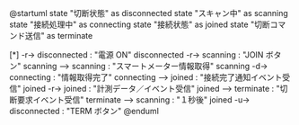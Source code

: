 @startuml
state "切断状態" as disconnected
state "スキャン中" as scanning
state "接続処理中" as connecting
state "接続状態" as joined
state "切断コマンド送信" as terminate

[*] -r-> disconnected : "電源 ON"
disconnected -r-> scanning : "JOIN ボタン"
scanning --> scanning : "スマートメーター情報取得"
scanning -d-> connecting : "情報取得完了"
connecting --> joined : "接続完了通知イベント受信"
joined -r-> joined : "計測データ／イベント受信"
joined --> terminate : "切断要求イベント受信"
terminate --> scanning : "１秒後"
joined -u-> disconnected : "TERM ボタン"
@enduml
